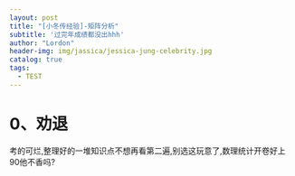 ```yaml
---
layout: post
title: "[小冬传经验]-矩阵分析"
subtitle: '过完年成绩都没出hhh'
author: "Lordon"
header-img: img/jassica/jessica-jung-celebrity.jpg
catalog: true
tags:
  - TEST
---
```

# 0、劝退
考的可烂,整理好的一堆知识点不想再看第二遍,别选这玩意了,数理统计开卷好上90他不香吗?